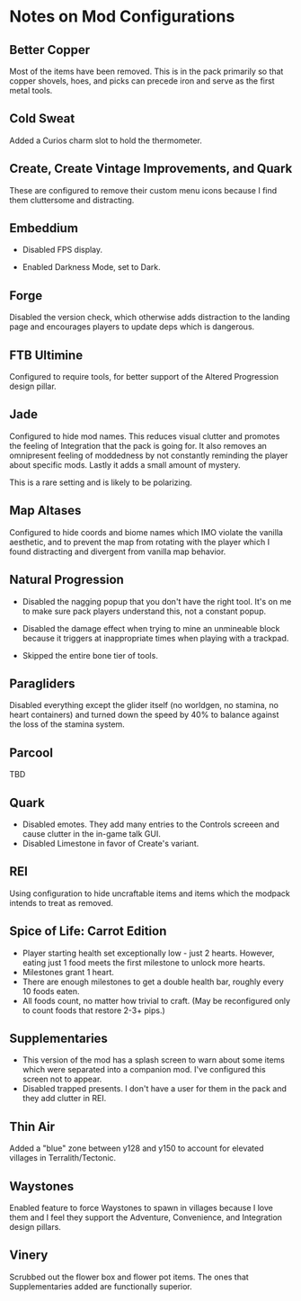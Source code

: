 # Notes on Mod Configurations

## Better Copper

Most of the items have been removed. This is in the pack primarily so that
copper shovels, hoes, and picks can precede iron and serve as the first metal
tools.

## Cold Sweat

Added a Curios charm slot to hold the thermometer.

## Create, Create Vintage Improvements, and Quark

These are configured to remove their custom menu icons because I find them
cluttersome and distracting.

## Embeddium

- Disabled FPS display.

- Enabled Darkness Mode, set to Dark.

## Forge

Disabled the version check, which otherwise adds distraction to the landing page
and encourages players to update deps which is dangerous.

## FTB Ultimine

Configured to require tools, for better support of the Altered Progression
design pillar.

## Jade

Configured to hide mod names. This reduces visual clutter and promotes the
feeling of Integration that the pack is going for. It also removes an
omnipresent feeling of moddedness by not constantly reminding the player about
specific mods. Lastly it adds a small amount of mystery.

This is a rare setting and is likely to be polarizing.

## Map Altases

Configured to hide coords and biome names which IMO violate the vanilla
aesthetic, and to prevent the map from rotating with the player which I found
distracting and divergent from vanilla map behavior.

## Natural Progression

- Disabled the nagging popup that you don't have the right tool. It's on me to
  make sure pack players understand this, not a constant popup.

- Disabled the damage effect when trying to mine an unmineable block because it
  triggers at inappropriate times when playing with a trackpad.

- Skipped the entire bone tier of tools.

## Paragliders

Disabled everything except the glider itself (no worldgen, no stamina, no heart
containers) and turned down the speed by 40% to balance against the loss of the
stamina system.

## Parcool

TBD

## Quark

- Disabled emotes. They add many entries to the Controls screeen and cause
  clutter in the in-game talk GUI.
- Disabled Limestone in favor of Create's variant.

## REI

Using configuration to hide uncraftable items and items which the modpack
intends to treat as removed.

## Spice of Life: Carrot Edition

- Player starting health set exceptionally low - just 2 hearts. However, eating
  just 1 food meets the first milestone to unlock more hearts.
- Milestones grant 1 heart.
- There are enough milestones to get a double health bar, roughly every 10 foods
  eaten.
- All foods count, no matter how trivial to craft. (May be reconfigured only to
  count foods that restore 2-3+ pips.)

## Supplementaries

- This version of the mod has a splash screen to warn about some items which
  were separated into a companion mod. I've configured this screen not to
  appear.
- Disabled trapped presents. I don't have a user for them in the pack and they
  add clutter in REI.

## Thin Air

Added a "blue" zone between y128 and y150 to account for elevated villages in
Terralith/Tectonic.

## Waystones

Enabled feature to force Waystones to spawn in villages because I love them and
I feel they support the Adventure, Convenience, and Integration design pillars.

## Vinery

Scrubbed out the flower box and flower pot items. The ones that Supplementaries
added are functionally superior.
